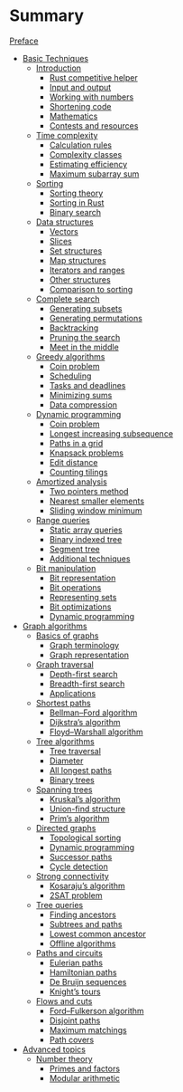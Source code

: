 # Summary

[Preface](preface.md)

- [Basic Techniques](basic_techniques.md)
    - [Introduction](introduction.md)
        - [Rust competitive helper](rust_competitive_helper.md)
        - [Input and output](input_and_output.md)
        - [Working with numbers](working_with_numbers.md)
        - [Shortening code](shortening_code.md)
        - [Mathematics](mathematics.md)
        - [Contests and resources](contests_and_resources.md)
    - [Time complexity](calculation_rules.md)
        - [Calculation rules](calculation_rules.md)
        - [Complexity classes](complexity_classes.md)
        - [Estimating efficiency](estimating_efficiency.md)
        - [Maximum subarray sum](maximum_subarray_sum.md)
    - [Sorting](sorting.md)
        - [Sorting theory](sorting_theory.md)
        - [Sorting in Rust](sorting_in_rust.md)
        - [Binary search](binary_search.md)
    - [Data structures](data_structures.md)
        - [Vectors](vectors.md)
        - [Slices](slices.md)
        - [Set structures](set_structures.md)
        - [Map structures](map_structures.md)
        - [Iterators and ranges](iterators_and_ranges.md)
        - [Other structures](other_structures.md)
        - [Comparison to sorting](comparison_to_sorting.md)
    - [Complete search](complete_search.md)
        - [Generating subsets](generating_subsets.md)
        - [Generating permutations](generating_permutation.md)
        - [Backtracking](backtracking.md)
        - [Pruning the search](pruning_the_search.md)
        - [Meet in the middle](meet_in_the_middle.md)
    - [Greedy algorithms](greedy_argorithm.md)
        - [Coin problem](coin_problem.md)
        - [Scheduling](scheduling.md)
        - [Tasks and deadlines](task_and_deadline.md)
        - [Minimizing sums](minimizing_sums.md)
        - [Data compression](data_compression.md)
    - [Dynamic programming](dynamic_programming.md)
        - [Coin problem](dynamic_coin_problem.md)
        - [Longest increasing subsequence](longest_increasing_subsequence.md)
        - [Paths in a grid](path_in_a_grid.md)
        - [Knapsack problems](knapsack_problems.md)
        - [Edit distance](edit_distance.md)
        - [Counting tilings](counting_titlings.md)
    - [Amortized analysis](amortized_analysis.md)
        - [Two pointers method](two_pointers_method.md)
        - [Nearest smaller elements](nearest_smaller_element.md)
        - [Sliding window minimum](sliding_window_minimum.md)
    - [Range queries](range_queries.md)
        - [Static array queries](static_array_queries.md)
        - [Binary indexed tree](binary_indexed_tree.md)
        - [Segment tree](segment_tree.md)
        - [Additional techniques](additional_techniques.md)
    - [Bit manipulation](bit_manipulation.md)
        - [ Bit representation](bit_representation.md)
        - [ Bit operations](bit_operations.md)
        - [ Representing sets](representing_sets.md)
        - [ Bit optimizations](bit_optimizations.md)
        - [ Dynamic programming](dyn_programming.md)
- [Graph algorithms](graph_algorithm.md)
    - [Basics of graphs](basic_of_graph.md)
        - [ Graph terminology](graph_terminology.md)
        - [ Graph representation](graph_representation.md)
    - [Graph traversal](graph_traversal.md)
        - [ Depth-first search](depth_first_search.md)
        - [ Breadth-first search](breadth_first_search.md)
        - [ Applications](applications.md)
    - [Shortest paths](shortest_path.md)
        - [Bellman–Ford algorithm](bellman_ford_algorithm.md)
        - [Dijkstra’s algorithm](dijkstra_s_algorithm.md)
        - [Floyd–Warshall algorithm](floyd_warshall_algorithm.md)
    - [Tree algorithms](tree_algorithm.md)
        - [Tree traversal](tree_traversal.md)
        - [Diameter](diameter.md)
        - [All longest paths](all_longest_paths.md)
        - [Binary trees](binary_trees.md)
    - [Spanning trees](spanning_trees.md)
        - [Kruskal’s algorithm](kruskal_s_algorithm.md)
        - [Union-find structure](union_find_structure.md)
        - [Prim’s algorithm](prim_s_algorithm.md)
    - [Directed graphs](directed_graphs.md)
        - [Topological sorting](topological_sorting.md)
        - [Dynamic programming](dynamic_programming_directed_graphs.md)
        - [Successor paths](successor_path.md)
        - [Cycle detection](cycle_detection.md)
    - [Strong connectivity](strong_connectivity.md)
        - [Kosaraju’s algorithm](kosaraju_s_algorithm.md)
        - [2SAT problem](2sat_problem.md)
    - [Tree queries](tree_queries.md)
        - [Finding ancestors](finding_ancestors.md)
        - [Subtrees and paths](subtrees_and_paths.md)
        - [Lowest common ancestor](lowest_common_ancestor.md)
        - [Offline algorithms](offline_algorithms.md)
    - [Paths and circuits](path_and_circuit.md)
        - [Eulerian paths](eulerian_paths.md)
        - [Hamiltonian paths](hamiltonian_path.md)
        - [De Bruijn sequences](de_bruijn_sequences.md)
        - [Knight’s tours](knight_s_tour.md)
    - [Flows and cuts](flows_and_cuts.md)
        - [Ford–Fulkerson algorithm](ford_fulkerson_algorithm.md)
        - [Disjoint paths](disjoint_path.md)
        - [Maximum matchings](maximum_matching.md)
        - [Path covers](path_covers.md)
- [Advanced topics](advanced_topics.md)
    - [Number theory](number_theory.md)
        - [Primes and factors](prime_factors.md)
        - [Modular arithmetic](modular_arithmetic.md)
<!--         - [Solving equations](README.md) -->
<!--         - [Other results](README.md) -->
<!--     - [Combinatorics](README.md) -->
<!--         - [Binomial coefficients](README.md) -->
<!--         - [Catalan numbers](README.md) -->
<!--         - [Inclusion-exclusion](README.md) -->
<!--         - [Burnside’s lemma](README.md) -->
<!--         - [Cayley’s formula](README.md) -->
<!--     - [Matrices](README.md) -->
<!--         - [Operations](README.md) -->
<!--         - [Linear recurrences](README.md) -->
<!--         - [Graphs and matrices](README.md) -->
<!--     - [Probability](README.md) -->
<!--         - [Calculation](README.md) -->
<!--         - [Events](README.md) -->
<!--         - [Random variables](README.md) -->
<!--         - [Markov chains](README.md) -->
<!--         - [Randomized algorithms](README.md) -->
<!--     - [Game theory](README.md) -->
<!--         - [Game states](README.md) -->
<!--         - [Nim game](README.md) -->
<!--         - [Sprague–Grundy theorem](README.md) -->
<!--     - [String algorithms](README.md) -->
<!--         - [String terminology](README.md) -->
<!--         - [Trie structure](README.md) -->
<!--         - [String hashing](README.md) -->
<!--         - [Z-algorithm](README.md) -->
<!--     - [Square root algorithms](README.md) -->
<!--         - [Combining algorithms](README.md) -->
<!--         - [Integer partitions](README.md) -->
<!--         - [Mo’s algorithm](README.md) -->
<!--     - [Segment trees revisited](README.md) -->
<!--         - [Lazy propagation](README.md) -->
<!--         - [Dynamic trees](README.md) -->
<!--         - [Data structures](README.md) -->
<!--         - [Two-dimensionality](README.md) -->
<!--     - [Geometry](README.md) -->
<!--         - [Complex numbers](README.md) -->
<!--         - [Points and lines](README.md) -->
<!--         - [Polygon area](README.md) -->
<!--         - [Distance functions](README.md) -->
<!--     - [Sweep line algorithms](README.md) -->
<!--         - [Intersection points](README.md) -->
<!--         - [Closest pair problem](README.md) -->
<!--         - [Convex hull problem](README.md) -->
